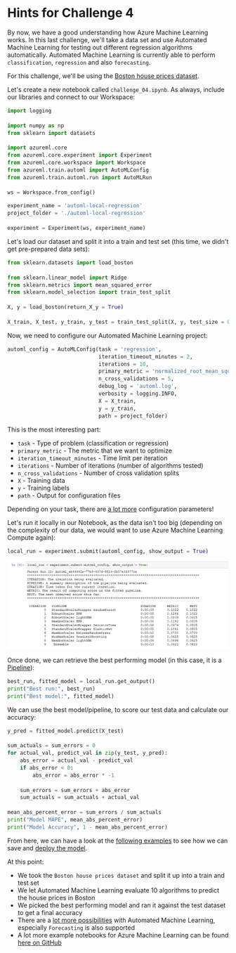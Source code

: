 # Hints for Challenge 4

By now, we have a good understanding how Azure Machine Learning works. In this last challenge, we'll take a data set and use Automated Machine Learning for testing out different regression algorithms automatically. Automated Machine Learning is currently able to perform `classification`, `regression` and also `forecasting`.

For this challenge, we'll be using the [Boston house prices dataset](http://scikit-learn.org/stable/datasets/index.html#boston-dataset).

Let's create a new notebook called `challenge_04.ipynb`. As always, include our libraries and connect to our Workspace:

```python
import logging

import numpy as np
from sklearn import datasets

import azureml.core
from azureml.core.experiment import Experiment
from azureml.core.workspace import Workspace
from azureml.train.automl import AutoMLConfig
from azureml.train.automl.run import AutoMLRun

ws = Workspace.from_config()
```

```python
experiment_name = 'automl-local-regression'
project_folder = './automl-local-regression'

experiment = Experiment(ws, experiment_name)
```

Let's load our dataset and split it into a train and test set (this time, we didn't get pre-prepared data sets):

```python
from sklearn.datasets import load_boston

from sklearn.linear_model import Ridge
from sklearn.metrics import mean_squared_error
from sklearn.model_selection import train_test_split

X, y = load_boston(return_X_y = True)

X_train, X_test, y_train, y_test = train_test_split(X, y, test_size = 0.2, random_state = 0)
```

Now, we need to configure our Automated Machine Learning project:

```python
automl_config = AutoMLConfig(task = 'regression',
                             iteration_timeout_minutes = 2,
                             iterations = 10,
                             primary_metric = 'normalized_root_mean_squared_error',
                             n_cross_validations = 5,
                             debug_log = 'automl.log',
                             verbosity = logging.INFO,
                             X = X_train, 
                             y = y_train,
                             path = project_folder)
```

This is the most interesting part:

* `task` - Type of problem (classification or regression)
* `primary_metric` - The metric that we want to optimize
* `iteration_timeout_minutes` - Time limit per iteration
* `iterations` - Number of iterations (number of algorithms tested)
* `n_cross_validations` - Number of cross validation splits
* `X` - Training data
* `y` - Training labels
* `path` - Output for configuration files

Depending on your task, there are [a lot more](https://docs.microsoft.com/en-us/python/api/azureml-train-automl/azureml.train.automl.automlconfig(class)?view=azure-ml-py) configuration parameters!

Let's run it locally in our Notebook, as the data isn't too big (depending on the complexity of our data, we would want to use Azure Machine Learning Compute again):

```python
local_run = experiment.submit(automl_config, show_output = True)
```

![alt text](../images/04-test_iterations.png "Test iterations")

Once done, we can retrieve the best performing model (in this case, it is a [Pipeline](https://docs.microsoft.com/en-us/azure/machine-learning/service/concept-ml-pipelines)):

```python
best_run, fitted_model = local_run.get_output()
print("Best run:", best_run)
print("Best model:", fitted_model)
```

We can use the best model/pipeline, to score our test data and calculate our accuracy:

```python
y_pred = fitted_model.predict(X_test)

sum_actuals = sum_errors = 0
for actual_val, predict_val in zip(y_test, y_pred):
    abs_error = actual_val - predict_val
    if abs_error < 0:
        abs_error = abs_error * -1

    sum_errors = sum_errors + abs_error
    sum_actuals = sum_actuals + actual_val

mean_abs_percent_error = sum_errors / sum_actuals
print("Model MAPE", mean_abs_percent_error)
print("Model Accuracy", 1 - mean_abs_percent_error)
```

From here, we can have a look at the [following examples](https://github.com/Azure/MachineLearningNotebooks/tree/master/how-to-use-azureml/automated-machine-learning) to see how we can save and [deploy the model](https://github.com/Azure/MachineLearningNotebooks/blob/master/how-to-use-azureml/automated-machine-learning/classification-with-deployment/auto-ml-classification-with-deployment.ipynb).

At this point:

* We took the `Boston house prices dataset` and split it up into a train and test set
* We let Automated Machine Learning evaluate 10 algorithms to predict the house prices in Boston
* We picked the best performing model and ran it against the test dataset to get a final accuracy
* There are a [lot more possibilities](https://docs.microsoft.com/en-us/azure/machine-learning/service/how-to-configure-auto-train) with Automated Machine Learning, especially `Forecasting` is also supported
* A lot more example notebooks for Azure Machine Learning can be found [here on GitHub](https://github.com/Azure/MachineLearningNotebooks)
